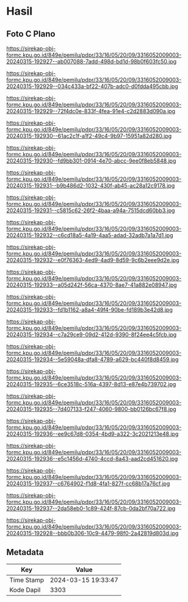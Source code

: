 # Hasil

## Foto C Plano

https://sirekap-obj-formc.kpu.go.id/849e/pemilu/pdpr/33/16/05/20/09/3316052009003-20240315-192927--ab007088-7add-498d-bd1d-98b0f603fc50.jpg

https://sirekap-obj-formc.kpu.go.id/849e/pemilu/pdpr/33/16/05/20/09/3316052009003-20240315-192929--034c433a-bf22-407b-adc0-d0fdda495cbb.jpg

https://sirekap-obj-formc.kpu.go.id/849e/pemilu/pdpr/33/16/05/20/09/3316052009003-20240315-192929--72f4dc0e-833f-4fea-91e4-c2d2883d090a.jpg

https://sirekap-obj-formc.kpu.go.id/849e/pemilu/pdpr/33/16/05/20/09/3316052009003-20240315-192930--61ac2c1f-a1f2-49c4-9b97-15951a82d280.jpg

https://sirekap-obj-formc.kpu.go.id/849e/pemilu/pdpr/33/16/05/20/09/3316052009003-20240315-192930--fd9bb301-0914-4e70-abcc-9ee0f8eb5848.jpg

https://sirekap-obj-formc.kpu.go.id/849e/pemilu/pdpr/33/16/05/20/09/3316052009003-20240315-192931--b9b486d2-1032-430f-ab45-ac28a12c9178.jpg

https://sirekap-obj-formc.kpu.go.id/849e/pemilu/pdpr/33/16/05/20/09/3316052009003-20240315-192931--c5815c62-26f2-4baa-a94a-7515dcd60bb3.jpg

https://sirekap-obj-formc.kpu.go.id/849e/pemilu/pdpr/33/16/05/20/09/3316052009003-20240315-192932--c6cd18a5-4a19-4aa5-adad-32adb7a1a7d1.jpg

https://sirekap-obj-formc.kpu.go.id/849e/pemilu/pdpr/33/16/05/20/09/3316052009003-20240315-192932--e0f76363-4ed9-4ad9-8d59-9c6b2eee9d2e.jpg

https://sirekap-obj-formc.kpu.go.id/849e/pemilu/pdpr/33/16/05/20/09/3316052009003-20240315-192933--a05d242f-56ca-4370-8ae7-41a882e08947.jpg

https://sirekap-obj-formc.kpu.go.id/849e/pemilu/pdpr/33/16/05/20/09/3316052009003-20240315-192933--fd1b1162-a8a4-49f4-90be-fd189b3e42d8.jpg

https://sirekap-obj-formc.kpu.go.id/849e/pemilu/pdpr/33/16/05/20/09/3316052009003-20240315-192934--c7a29ce9-09d2-412d-9390-8f24ee4c5fcb.jpg

https://sirekap-obj-formc.kpu.go.id/849e/pemilu/pdpr/33/16/05/20/09/3316052009003-20240315-192934--5e59048a-dfa8-4789-a629-bc440f8d8459.jpg

https://sirekap-obj-formc.kpu.go.id/849e/pemilu/pdpr/33/16/05/20/09/3316052009003-20240315-192935--6ce3518c-516a-4397-8d13-e87e4b739702.jpg

https://sirekap-obj-formc.kpu.go.id/849e/pemilu/pdpr/33/16/05/20/09/3316052009003-20240315-192935--7d407133-f247-4060-9800-bb0126bc67f8.jpg

https://sirekap-obj-formc.kpu.go.id/849e/pemilu/pdpr/33/16/05/20/09/3316052009003-20240315-192936--ee9c67d8-0354-4bd9-a322-3c2021213e48.jpg

https://sirekap-obj-formc.kpu.go.id/849e/pemilu/pdpr/33/16/05/20/09/3316052009003-20240315-192936--e5c1456d-4740-4ccd-8a43-aad2cd451620.jpg

https://sirekap-obj-formc.kpu.go.id/849e/pemilu/pdpr/33/16/05/20/09/3316052009003-20240315-192937--c6764902-f1d8-4fa1-827f-cc68b17a76cf.jpg

https://sirekap-obj-formc.kpu.go.id/849e/pemilu/pdpr/33/16/05/20/09/3316052009003-20240315-192937--2da58eb0-1c89-424f-87cb-0da2bf70a722.jpg

https://sirekap-obj-formc.kpu.go.id/849e/pemilu/pdpr/33/16/05/20/09/3316052009003-20240315-192928--bbb0b306-10c9-4479-98f0-2a42819d803d.jpg


## Metadata

| Key        | Value               |
| ---------- | ------------------- |
| Time Stamp | 2024-03-15 19:33:47 |
| Kode Dapil | 3303                |




